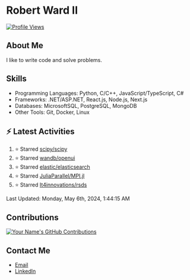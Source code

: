 
# Robert Ward II

[![Profile Views](https://komarev.com/ghpvc/?username=Robert-W-Ward)](https://github.com/Robert-W-Ward)

## About Me
I like to write code and solve problems.

## Skills
- Programming Languages: Python, C/C++, JavaScript/TypeScript, C#
- Frameworks: .NET/ASP.NET, React.js, Node.js, Next.js
- Databases: MicrosoftSQL, PostgreSQL, MongoDB
- Other Tools: Git, Docker, Linux

## :zap: Latest Activities
<!--RECENT_ACTIVITY:start-->
1. ⭐ Starred [scipy/scipy](https://github.com/scipy/scipy)
2. ⭐ Starred [wandb/openui](https://github.com/wandb/openui)
3. ⭐ Starred [elastic/elasticsearch](https://github.com/elastic/elasticsearch)
4. ⭐ Starred [JuliaParallel/MPI.jl](https://github.com/JuliaParallel/MPI.jl)
5. ⭐ Starred [It4innovations/rsds](https://github.com/It4innovations/rsds)
<!--RECENT_ACTIVITY:end-->

<!--RECENT_ACTIVITY:last_update-->
Last Updated: Monday, May 6th, 2024, 1:44:15 AM
<!--RECENT_ACTIVITY:last_update_end-->

<!--END_SECTIN:activity-->
## Contributions
[![Your Name's GitHub Contributions](https://github-readme-streak-stats.herokuapp.com/?user=Robert-W-Ward&theme=radical)](https://github.com/your-username)

## Contact Me
- [Email](mailto:robertwesleyward2019@gmail.com)
- [LinkedIn](https://linkedin.com/in/https://www.linkedin.com/in/robert-ward-ii/)
